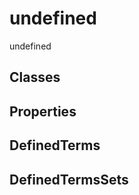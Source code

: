 <a name="top" >

# undefined

undefined

## Classes



## Properties



## DefinedTerms





## DefinedTermsSets



